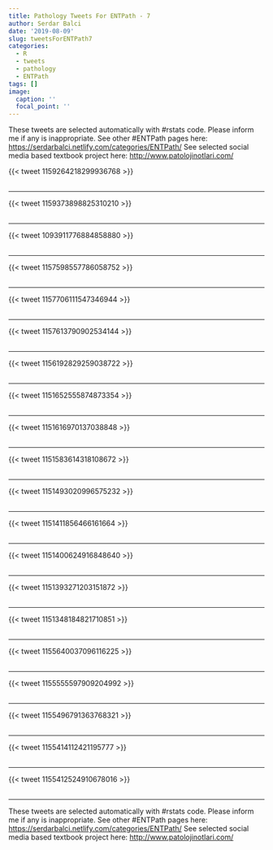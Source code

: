 ```yaml
---
title: Pathology Tweets For ENTPath - 7
author: Serdar Balci
date: '2019-08-09'
slug: tweetsForENTPath7
categories:
  - R
  - tweets
  - pathology
  - ENTPath
tags: []
image:
  caption: ''
  focal_point: ''
---
```



These tweets are selected automatically with #rstats code. Please inform me if any is inappropriate.
See other #ENTPath pages here: https://serdarbalci.netlify.com/categories/ENTPath/ 
See selected social media based textbook project here: http://www.patolojinotlari.com/

{{< tweet 1159264218299936768 >}}
<br>
<br>
<hr>
{{< tweet 1159373898825310210 >}}
<br>
<br>
<hr>
{{< tweet 1093911776884858880 >}}
<br>
<br>
<hr>
{{< tweet 1157598557786058752 >}}
<br>
<br>
<hr>
{{< tweet 1157706111547346944 >}}
<br>
<br>
<hr>
{{< tweet 1157613790902534144 >}}
<br>
<br>
<hr>
{{< tweet 1156192829259038722 >}}
<br>
<br>
<hr>
{{< tweet 1151652555874873354 >}}
<br>
<br>
<hr>
{{< tweet 1151616970137038848 >}}
<br>
<br>
<hr>
{{< tweet 1151583614318108672 >}}
<br>
<br>
<hr>
{{< tweet 1151493020996575232 >}}
<br>
<br>
<hr>
{{< tweet 1151411856466161664 >}}
<br>
<br>
<hr>
{{< tweet 1151400624916848640 >}}
<br>
<br>
<hr>
{{< tweet 1151393271203151872 >}}
<br>
<br>
<hr>
{{< tweet 1151348184821710851 >}}
<br>
<br>
<hr>
{{< tweet 1155640037096116225 >}}
<br>
<br>
<hr>
{{< tweet 1155555597909204992 >}}
<br>
<br>
<hr>
{{< tweet 1155496791363768321 >}}
<br>
<br>
<hr>
{{< tweet 1155414112421195777 >}}
<br>
<br>
<hr>
{{< tweet 1155412524910678016 >}}
<br>
<br>
<hr>


These tweets are selected automatically with #rstats code. Please inform me if any is inappropriate.
See other #ENTPath pages here: https://serdarbalci.netlify.com/categories/ENTPath/ 
See selected social media based textbook project here: http://www.patolojinotlari.com/
